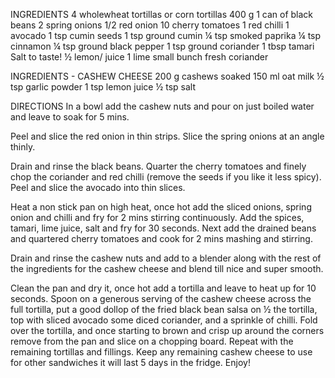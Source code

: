 INGREDIENTS
 4 wholewheat tortillas or corn tortillas 
 400 g 1 can of black beans
 2 spring onions
 1/2 red onion
 10 cherry tomatoes
 1 red chilli
 1 avocado
 1 tsp cumin seeds
 1 tsp ground cumin
 ¼ tsp smoked paprika
 ¼ tsp cinnamon
 ¼ tsp ground black pepper
 1 tsp ground coriander
 1 tbsp tamari
 Salt to taste!
 ½ lemon/ juice 1 lime
 small bunch fresh coriander
 
INGREDIENTS - CASHEW CHEESE
 200 g cashews soaked 
 150 ml oat milk
 ½ tsp garlic powder
 1 tsp lemon juice
 ½ tsp salt
 
DIRECTIONS
In a bowl add the cashew nuts and pour on just boiled water and leave to soak for 5 mins.

Peel and slice the red onion in thin strips. Slice the spring onions at an angle thinly. 

Drain and rinse the black beans. Quarter the cherry tomatoes and finely chop the coriander 
and red chilli (remove the seeds if you like it less spicy). Peel and slice the avocado into thin slices. 

Heat a non stick pan on high heat, once hot add the sliced onions, spring onion and chilli and fry for 2 
mins stirring continuously. Add the spices, tamari, lime juice, salt and fry for 30 seconds. Next add the 
drained beans and quartered cherry tomatoes and cook for 2 mins mashing and stirring. 

Drain and rinse the cashew nuts and add to a blender along with the rest of the ingredients for the cashew 
cheese and blend till nice and super smooth.

Clean the pan and dry it, once hot add a tortilla and leave to heat up for 10 seconds. Spoon on a generous
serving of the cashew cheese across the full tortilla, put a good dollop of the fried black bean salsa on
½ the tortilla, top with sliced avocado some diced coriander, and a sprinkle of chilli. Fold over the 
tortilla, and once starting to brown and crisp up around the corners remove from the pan and slice on a 
chopping board. Repeat with the remaining tortillas and fillings. Keep any remaining cashew cheese to use 
for other sandwiches it will last 5 days in the fridge. Enjoy!
